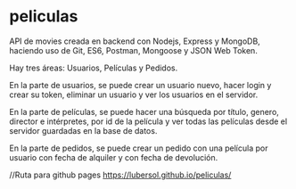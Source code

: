 # peliculas
API de movies creada en backend con Nodejs, Express y MongoDB, haciendo uso de Git, ES6, Postman, Mongoose y JSON Web Token.

Hay tres áreas: Usuarios, Películas y Pedidos.

En la parte de usuarios, se puede crear un usuario nuevo, hacer login y crear su token, eliminar un usuario y ver los usuarios en el servidor.

En la parte de películas, se puede hacer una búsqueda por título, genero, director e intérpretes, por id de la película y ver todas las películas desde el servidor guardadas en la base de datos.

En la parte de pedidos, se puede crear un pedido con una película por usuario con fecha de alquiler y con fecha de devolución.

//Ruta para github pages
https://lubersol.github.io/peliculas/
